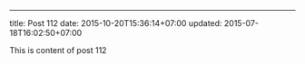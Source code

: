 ---
title: Post 112
date: 2015-10-20T15:36:14+07:00
updated: 2015-07-18T16:02:50+07:00

This is content of post 112